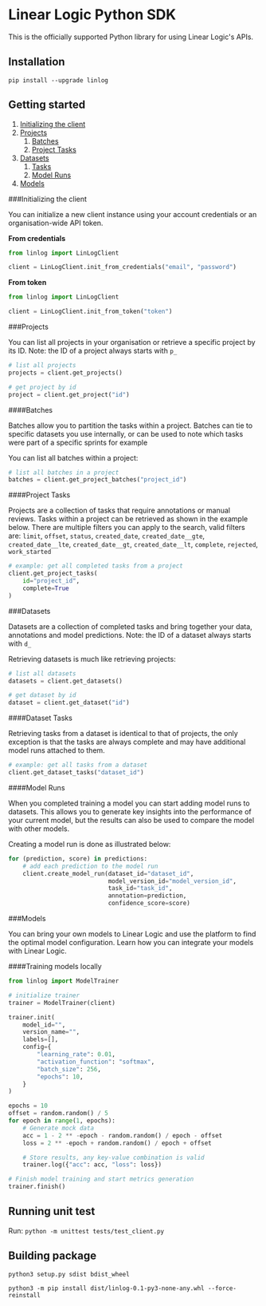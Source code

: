 
# Linear Logic Python SDK

This is the officially supported Python library for using Linear Logic's APIs.


## Installation

`pip install --upgrade linlog`

## Getting started

 1. [Initializing the client](#initializing-the-client)
 2. [Projects](#projects)
    1. [Batches](#batches)
    2. [Project Tasks](#project-tasks)
 3. [Datasets](#datasets)
    1. [Tasks](#dataset-tasks)
    2. [Model Runs](#model-runs)
 4. [Models](#models)

###Initializing the client

You can initialize a new client instance using your account credentials or an organisation-wide API token.

**From credentials**
```python
from linlog import LinLogClient

client = LinLogClient.init_from_credentials("email", "password")
```

**From token**
```python
from linlog import LinLogClient

client = LinLogClient.init_from_token("token")
```

###Projects

You can list all projects in your organisation or retrieve a specific project by its ID. Note: the ID of a project always starts with `p_` 

```python
# list all projects
projects = client.get_projects()

# get project by id
project = client.get_project("id")
```

####Batches

Batches allow you to partition the tasks within a project. Batches can tie to specific datasets you use internally, or can be used to note which tasks were part of a specific sprints for example  

You can list all batches within a project:

```python
# list all batches in a project
batches = client.get_project_batches("project_id")
```

####Project Tasks

Projects are a collection of tasks that require annotations or manual reviews. Tasks within a project can be retrieved as shown in the example below. There are multiple filters you can apply to the search, valid filters are: `limit`, `offset`, `status`, `created_date`, `created_date__gte`, `created_date__lte`, `created_date__gt`, `created_date__lt`, `complete`, `rejected`, `work_started`

```python
# example: get all completed tasks from a project
client.get_project_tasks(
    id="project_id",
    complete=True
)
```

###Datasets

Datasets are a collection of completed tasks and bring together your data, annotations and model predictions. Note: the ID of a dataset always starts with `d_` 

Retrieving datasets is much like retrieving projects:

```python
# list all datasets
datasets = client.get_datasets()

# get dataset by id
dataset = client.get_dataset("id")
```

####Dataset Tasks

Retrieving tasks from a dataset is identical to that of projects, the only exception is that the tasks are always complete and may have additional model runs attached to them.

```python
# example: get all tasks from a dataset
client.get_dataset_tasks("dataset_id")
```

####Model Runs

When you completed training a model you can start adding model runs to datasets. This allows you to generate key insights into the performance of your current model, but the results can also be used to compare the model with other models. 

Creating a model run is done as illustrated below:

```python
for (prediction, score) in predictions:
    # add each prediction to the model run
    client.create_model_run(dataset_id="dataset_id",
                            model_version_id="model_version_id",
                            task_id="task_id",
                            annotation=prediction,
                            confidence_score=score)
```

###Models

You can bring your own models to Linear Logic and use the platform to find the optimal model configuration. Learn how you can integrate your models with Linear Logic.

####Training models locally

```python
from linlog import ModelTrainer

# initialize trainer
trainer = ModelTrainer(client)

trainer.init(
    model_id="",
    version_name="",
    labels=[],
    config={
        "learning_rate": 0.01,
        "activation_function": "softmax",
        "batch_size": 256,
        "epochs": 10,
    }
)

epochs = 10
offset = random.random() / 5
for epoch in range(1, epochs):
    # Generate mock data
    acc = 1 - 2 ** -epoch - random.random() / epoch - offset
    loss = 2 ** -epoch + random.random() / epoch + offset

    # Store results, any key-value combination is valid
    trainer.log({"acc": acc, "loss": loss})

# Finish model training and start metrics generation
trainer.finish()
```

## Running unit test

Run: `python -m unittest tests/test_client.py`

## Building package

`python3 setup.py sdist bdist_wheel`

`python3 -m pip install dist/linlog-0.1-py3-none-any.whl --force-reinstall`